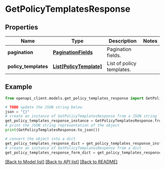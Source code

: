 # GetPolicyTemplatesResponse


## Properties

Name | Type | Description | Notes
------------ | ------------- | ------------- | -------------
**pagination** | [**PaginationFields**](PaginationFields.md) | Pagination fields. | 
**policy_templates** | [**List[PolicyTemplate]**](PolicyTemplate.md) | List of policy templates. | 

## Example

```python
from openapi_client.models.get_policy_templates_response import GetPolicyTemplatesResponse

# TODO update the JSON string below
json = "{}"
# create an instance of GetPolicyTemplatesResponse from a JSON string
get_policy_templates_response_instance = GetPolicyTemplatesResponse.from_json(json)
# print the JSON string representation of the object
print(GetPolicyTemplatesResponse.to_json())

# convert the object into a dict
get_policy_templates_response_dict = get_policy_templates_response_instance.to_dict()
# create an instance of GetPolicyTemplatesResponse from a dict
get_policy_templates_response_form_dict = get_policy_templates_response.from_dict(get_policy_templates_response_dict)
```
[[Back to Model list]](../README.md#documentation-for-models) [[Back to API list]](../README.md#documentation-for-api-endpoints) [[Back to README]](../README.md)


